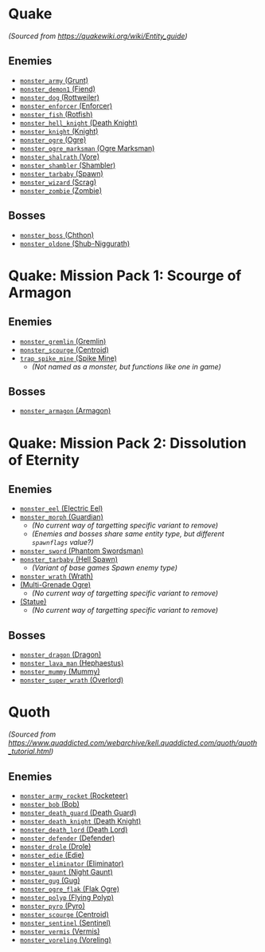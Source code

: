 # Quake
_(Sourced from https://quakewiki.org/wiki/Entity_guide)_

## Enemies
+ [`monster_army` (Grunt)](https://quake.fandom.com/wiki/Grunt_(Q1))
+ [`monster_demon1` (Fiend)](https://quake.fandom.com/wiki/Fiend)
+ [`monster_dog` (Rottweiler)](https://quake.fandom.com/wiki/Rottweiler)
+ [`monster_enforcer` (Enforcer)](https://quake.fandom.com/wiki/Enforcer_(Q1))
+ [`monster_fish` (Rotfish)](https://quake.fandom.com/wiki/Rotfish)
+ [`monster_hell_knight` (Death Knight)](https://quake.fandom.com/wiki/Death_Knight)
+ [`monster_knight` (Knight)](https://quake.fandom.com/wiki/Knight)
+ [`monster_ogre` (Ogre)](https://quake.fandom.com/wiki/Ogre)
+ [`monster_ogre_marksman` (Ogre Marksman)](https://quake.fandom.com/wiki/Ogre_Marksman)
+ [`monster_shalrath` (Vore)](https://quake.fandom.com/wiki/Vore)
+ [`monster_shambler` (Shambler)](https://quake.fandom.com/wiki/Shambler)
+ [`monster_tarbaby` (Spawn)](https://quake.fandom.com/wiki/Spawn)
+ [`monster_wizard` (Scrag)](https://quake.fandom.com/wiki/Scrag)
+ [`monster_zombie` (Zombie)](https://quake.fandom.com/wiki/Zombie_(Q1))

## Bosses
+ [`monster_boss` (Chthon)](https://quake.fandom.com/wiki/Chthon)
+ [`monster_oldone` (Shub-Niggurath)](https://quake.fandom.com/wiki/Shub-Niggurath)

# Quake: Mission Pack 1: Scourge of Armagon

## Enemies
+ [`monster_gremlin` (Gremlin)](https://quake.fandom.com/wiki/Gremlin)
+ [`monster_scourge` (Centroid)](https://quake.fandom.com/wiki/Centroid)
+ [`trap_spike_mine` (Spike Mine)](https://quake.fandom.com/wiki/Spike_Mine)
    + _(Not named as a monster, but functions like one in game)_

## Bosses
+ [`monster_armagon` (Armagon)](https://quake.fandom.com/wiki/Armagon)

# Quake: Mission Pack 2: Dissolution of Eternity

## Enemies
+ [`monster_eel` (Electric Eel)](https://quake.fandom.com/wiki/Electric_Eel)
+ [`monster_morph` (Guardian)](https://quake.fandom.com/wiki/Guardian_(Q1))
    + _(No current way of targetting specific variant to remove)_
    + _(Enemies and bosses share same entity type, but different `spawnflags` value?)_
+ [`monster_sword` (Phantom Swordsman)](https://quake.fandom.com/wiki/Phantom_Swordsman)
+ [`monster_tarbaby` (Hell Spawn)](https://quake.fandom.com/wiki/Hell_Spawn)
    + _(Variant of base games Spawn enemy type)_
+ [`monster_wrath` (Wrath)](https://quake.fandom.com/wiki/Wrath)
+ [(Multi-Grenade Ogre)](https://quake.fandom.com/wiki/Multi-Grenade_Ogre)
    + _(No current way of targetting specific variant to remove)_
+ [(Statue)](https://quake.fandom.com/wiki/Statue)
    + _(No current way of targetting specific variant to remove)_

## Bosses
+ [`monster_dragon` (Dragon)](https://quake.fandom.com/wiki/Dragon_(DoE))
+ [`monster_lava_man` (Hephaestus)](https://quake.fandom.com/wiki/Hephaestus)
+ [`monster_mummy` (Mummy)](https://quake.fandom.com/wiki/Mummy)
+ [`monster_super_wrath` (Overlord)](https://quake.fandom.com/wiki/Overlord)

# Quoth
_(Sourced from https://www.quaddicted.com/webarchive/kell.quaddicted.com/quoth/quoth_tutorial.html)_

## Enemies
+ [`monster_army_rocket` (Rocketeer)](https://www.quaddicted.com/webarchive/kell.quaddicted.com/quoth/quoth_tutorial.html#rocketeer)
+ [`monster_bob` (Bob)](https://www.quaddicted.com/webarchive/kell.quaddicted.com/quoth/quoth_tutorial.html#bob)
+ [`monster_death_guard` (Death Guard)](https://www.quaddicted.com/webarchive/kell.quaddicted.com/quoth/quoth_tutorial.html#deathguard)
+ [`monster_death_knight` (Death Knight)](https://www.quaddicted.com/webarchive/kell.quaddicted.com/quoth/quoth_tutorial.html#deathknight)
+ [`monster_death_lord` (Death Lord)](https://www.quaddicted.com/webarchive/kell.quaddicted.com/quoth/quoth_tutorial.html#deathlord)
+ [`monster_defender` (Defender)](https://www.quaddicted.com/webarchive/kell.quaddicted.com/quoth/quoth_tutorial.html#defender)
+ [`monster_drole` (Drole)](https://www.quaddicted.com/webarchive/kell.quaddicted.com/quoth/quoth_tutorial.html#drole)
+ [`monster_edie` (Edie)](https://www.quaddicted.com/webarchive/kell.quaddicted.com/quoth/quoth_tutorial.html#edie)
+ [`monster_eliminator` (Eliminator)](https://www.quaddicted.com/webarchive/kell.quaddicted.com/quoth/quoth_tutorial.html#eliminator)
+ [`monster_gaunt` (Night Gaunt)](https://www.quaddicted.com/webarchive/kell.quaddicted.com/quoth/quoth_tutorial.html#gaunt)
+ [`monster_gug` (Gug)](https://www.quaddicted.com/webarchive/kell.quaddicted.com/quoth/quoth_tutorial.html#gug)
+ [`monster_ogre_flak` (Flak Ogre)](https://www.quaddicted.com/webarchive/kell.quaddicted.com/quoth/quoth_tutorial.html#flakogre)
+ [`monster_polyp` (Flying Polyp)](https://www.quaddicted.com/webarchive/kell.quaddicted.com/quoth/quoth_tutorial.html#polyp)
+ [`monster_pyro` (Pyro)](https://www.quaddicted.com/webarchive/kell.quaddicted.com/quoth/quoth_tutorial.html#pyro)
+ [`monster_scourge` (Centroid)](https://www.quaddicted.com/webarchive/kell.quaddicted.com/quoth/quoth_tutorial.html#centroid)
+ [`monster_sentinel` (Sentinel)](https://www.quaddicted.com/webarchive/kell.quaddicted.com/quoth/quoth_tutorial.html#sentinel)
+ [`monster_vermis` (Vermis)](https://www.quaddicted.com/webarchive/kell.quaddicted.com/quoth/quoth_tutorial.html#vermis)
+ [`monster_voreling` (Voreling)](https://www.quaddicted.com/webarchive/kell.quaddicted.com/quoth/quoth_tutorial.html#voreling)
